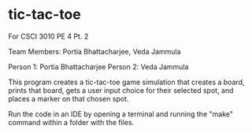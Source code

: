 # tic-tac-toe
For CSCI 3010 PE 4 Pt. 2

Team Members: Portia Bhattacharjee, Veda Jammula

Person 1: Portia Bhattacharjee
Person 2: Veda Jammula

This program creates a tic-tac-toe game simulation that creates a board, prints that board, gets a user input choice for their selected spot, and places a marker on that chosen spot. 

Run the code in an IDE by opening a terminal and running the "make" command within a folder with the files.
